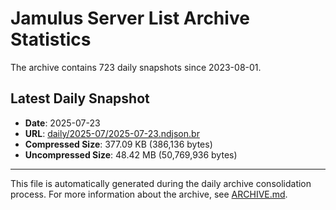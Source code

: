# Jamulus Server List Archive Statistics

The archive contains 723 daily snapshots since 2023-08-01.

## Latest Daily Snapshot

- **Date**: 2025-07-23
- **URL**: [daily/2025-07/2025-07-23.ndjson.br](https://jamulus-archive.ap-south-1.linodeobjects.com/main/daily/2025-07/2025-07-23.ndjson.br)
- **Compressed Size**: 377.09 KB (386,136 bytes)
- **Uncompressed Size**: 48.42 MB (50,769,936 bytes)

---

This file is automatically generated during the daily archive consolidation process.
For more information about the archive, see [ARCHIVE.md](ARCHIVE.md).
